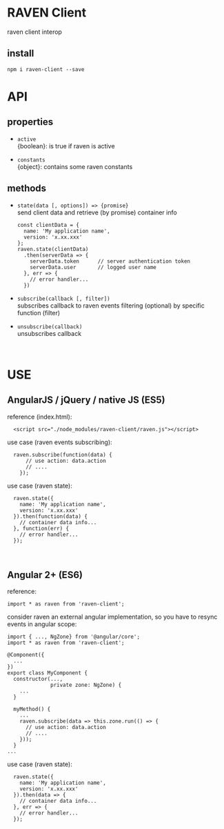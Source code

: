 # RAVEN Client

raven client interop

## install

````
npm i raven-client --save
````

# API

## properties

- `active`<br>
  {boolean}: is true if raven is active

- `constants`<br>
  {object}: contains some raven constants

## methods

- `state(data [, options]) => {promise}`<br>
  send client data and retrieve (by promise) container info<br>
  ````
  const clientData = {
    name: 'My application name',
    version: 'x.xx.xxx'
  };
  raven.state(clientData)
    .then(serverData => {
      serverData.token      // server authentication token
      serverData.user       // logged user name
    }, err => {
      // error handler...
    })
  ````

- `subscribe(callback [, filter])`<br>
  subscribes callback to raven events filtering (optional) by specific function (filter)

- `unsubscribe(callback)`<br>
  unsubscribes callback


<br>

# USE

## AngularJS / jQuery / native JS (ES5)
reference (index.html):
````
  <script src="./node_modules/raven-client/raven.js"></script>
````

use case (raven events subscribing):
````
  raven.subscribe(function(data) {
      // use action: data.action
      // ....
    });
````

use case (raven state):
````
  raven.state({
    name: 'My application name',
    version: 'x.xx.xxx'
  }).then(function(data) {
    // container data info...
  }, function(err) {
    // error handler...
  });
````
<br>

## Angular 2+ (ES6)
reference:
````
import * as raven from 'raven-client';
````

consider raven an external angular implementation, so you have to resync events in angular scope:
````
import { ..., NgZone} from '@angular/core';
import * as raven from 'raven-client';

@Component({
  ...
})
export class MyComponent {
  constructor(...,
              private zone: NgZone) {
    ...
  }

  myMethod() {
    ...
    raven.subscribe(data => this.zone.run(() => {
      // use action: data.action
      // ....
    }));
  }
...
````

use case (raven state):
````
  raven.state({
    name: 'My application name',
    version: 'x.xx.xxx'
  }).then(data => {
    // container data info...
  }, err => {
    // error handler...
  });
````

